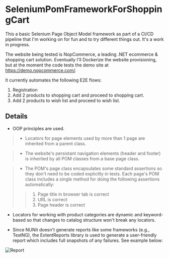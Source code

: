 # SeleniumPomFrameworkForShoppingCart

This a basic Selenium Page Object Model framework as part of a CI/CD pipeline that I'm working on for fun and to try different things out. It's a work in progress.

The website being tested is NopCommerce, a leading .NET ecommerce & shopping cart solution. Eventually I'll Dockerize the website provisioning, but at the moment the code tests the demo site at https://demo.nopcommerce.com/.

It currently automates the following E2E flows:
1. Registration
2. Add 2 products to shopping cart and proceed to shopping cart.
3. Add 2 products to wish list and proceed to wish list.

## Details

- OOP principles are used.

> - Locators for page elements used by more than 1 page are inherited from a parent class.

> - The website's persistant navigation elements (header and footer) is inherited by all POM classes from a base page class.

> - The POM's page class encapsulates some standard assertions so they don't need to be coded explicitly in tests. Each page's POM class includes a single method for doing the following assertions automatically:
> > 1. Page title in browser tab is correct
> > 2. URL is correct
> > 3. Page header is correct

- Locators for working with product categories are dynamic and keyword-based so that changes to catalog structure won't break any locators.

- Since NUNit doesn't generate reports like some frameworks (e.g., TestNG), the ExtentReports library is used to generate a user-friendly report which includes full snapshots of any failures. See example below:

![Report](https://github.com/svendster/SeleniumPomExample/blob/master/Test_SS.JPG)



